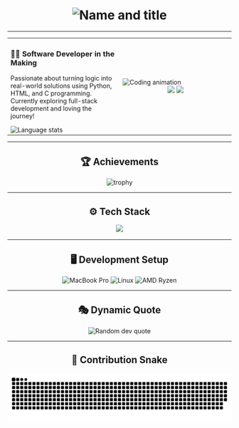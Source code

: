 <h1 align="center">
  <img src="https://readme-typing-svg.herokuapp.com?font=Fira+Code&weight=800&size=40&pause=1000&color=0366D6&center=true&vCenter=true&multiline=true&random=false&width=1000&height=100&lines=Divya;Aspiring+Software+Developer" alt="Name and title" />
</h1>

---

<div align="center">
  <table>
    <tr>
      <td width="50%">
        <h3>👨‍💻 <b>Software Developer in the Making</b></h3>
        <p>Passionate about turning logic into real-world solutions using Python, HTML, and C programming. Currently exploring full-stack development and loving the journey!</p>
        <!-- This will show most used languages (after pushing code) -->
        <img src="https://github-readme-stats.vercel.app/api/top-langs/?username=divya&layout=compact&langs_count=6&theme=algolia&hide_border=true" alt="Language stats" />
      </td>
      <td width="50%">
        <img src="https://i.pinimg.com/originals/47/f0/34/47f0342cec72b800463bf003eac1257e.gif" width="100%" alt="Coding animation" />
        <div align="center">
          <a href="https://x.com/divya"><img height="30" src="https://img.shields.io/badge/Twitter-1DA1F2?style=for-the-badge&logo=twitter&logoColor=white" /></a>
          <a href="https://www.linkedin.com/in/divya"><img height="30" src="https://img.shields.io/badge/LinkedIn-0077B5?style=for-the-badge&logo=linkedin&logoColor=white" /></a>
        </div>
      </td>
    </tr>
  </table>
</div>

---

<h2 align="center">🏆 Achievements</h2>
<div align="center">
  <img src="https://github-profile-trophy.vercel.app/?username=divya&theme=algolia&column=4&margin-w=15&margin-h=15&no-bg=true&no-frame=true" alt="trophy" />
</div>

---

<h2 align="center">⚙ Tech Stack</h2>
<div align="center">
  <img src="https://skillicons.dev/icons?i=python,html,css,c,git,github,vscode&theme=dark&perline=5" style="max-width: 100%" />
</div>

---

<h2 align="center">🖥 Development Setup</h2>
<div align="center">
  <img src="https://img.shields.io/badge/Apple-MacBook_Pro_M1-999999?style=for-the-badge&logo=apple&logoColor=white" alt="MacBook Pro" />
  <img src="https://img.shields.io/badge/Linux-FCC624?style=for-the-badge&logo=linux&logoColor=black" alt="Linux" />
  <img src="https://img.shields.io/badge/AMD-Ryzen_5_4600H-ED1C24?style=for-the-badge&logo=amd&logoColor=white" alt="AMD Ryzen" />
</div>

---

<h2 align="center">🎭 Dynamic Quote</h2>
<div align="center">
  <img src="https://quotes-github-readme.vercel.app/api?type=horizontal&theme=radical" alt="Random dev quote" />
</div>

---

<h2 align="center">🐍 Contribution Snake</h2>
<div align="center">
  <picture>
    <source media="(prefers-color-scheme: dark)" srcset="https://raw.githubusercontent.com/platane/platane/output/github-contribution-grid-snake-dark.svg">
    <source media="(prefers-color-scheme: light)" srcset="https://raw.githubusercontent.com/platane/platane/output/github-contribution-grid-snake.svg">
    <img alt="github contribution grid snake animation" src="https://raw.githubusercontent.com/platane/platane/output/github-contribution-grid-snake.svg">
  </picture>
</div>

